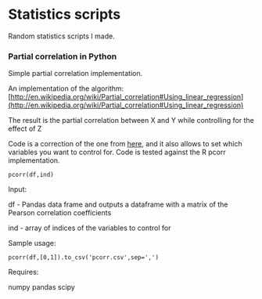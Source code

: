 # Statistics scripts

Random statistics scripts I made.

### Partial correlation in Python

Simple partial correlation implementation. 

An implementation of the algorithm: [http://en.wikipedia.org/wiki/Partial_correlation#Using_linear_regression](http://en.wikipedia.org/wiki/Partial_correlation#Using_linear_regression)

The result is the partial correlation between X and Y while controlling for the effect of Z

Code is a correction of the one from [here]([https://gist.github.com/fabianp/9396204419c7b638d38f), and it also allows to set which variables you want to control for. Code is tested against the R pcorr implementation.

```
pcorr(df,ind) 
```

Input:

df -  Pandas data frame and outputs a dataframe with a matrix of the Pearson correlation coefficients

ind - array of indices of the variables to control for

Sample usage:

```
pcorr(df,[0,1]).to_csv('pcorr.csv',sep=',')
```

Requires:

numpy
pandas
scipy
